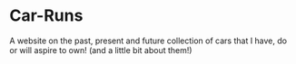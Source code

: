 # Car-Runs
A website on the past, present and future collection of cars that I have, do or will aspire to own! (and a little bit about them!)
